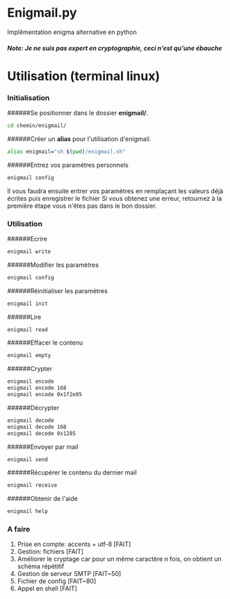 # Enigmail.py

Implémentation enigma alternative en python

##### Note: Je ne suis pas expert en cryptographie, ceci n'est qu'une ébauche



# Utilisation (terminal linux)

### Initialisation

######Se positionner dans le dossier __enigmail/__.
```bash
cd chemin/enigmail/
```
######Créer un __alias__ pour l'utilisation d'enigmail.
```bash
alias enigmail="sh $(pwd)/enigmail.sh"
```
######Entrez vos paramètres personnels
```bash
enigmail config
```
Il vous faudra ensuite entrer vos paramètres en remplaçant les valeurs déjà écrites puis enregistrer le fichier
Si vous obtenez une erreur, retournez à la première étape vous n'êtes pas dans le bon dossier.


### Utilisation

######Ecrire
```bash
enigmail write
```
######Modifier les paramètres
```bash
enigmail config
```
######Réinitialiser les paramètres
```bash
enigmail init
```
######Lire
```bash
enigmail read
```
######Effacer le contenu
```bash
enigmail empty
```
######Crypter
```bash
enigmail encode
enigmail encode 168
enigmail encode 0x1f2e85
```
######Décrypter
```bash
enigmail decode
enigmail decode 168
enigmail decode 0x1285
```
######Envoyer par mail
```bash
enigmail send
```
######Récupérer le contenu du dernier mail
```bash
enigmail receive
```
######Obtenir de l'aide
```bash
enigmail help
```


### A faire
1. Prise en compte: accents + utf-8 [FAIT]
2. Gestion: fichiers [FAIT]
3. Améliorer le cryptage car pour un même caractère n fois, on obtient un schéma répétitif
4. Gestion de serveur SMTP [FAIT~50]
5. Fichier de config [FAIT~80]
6. Appel en shell [FAIT]
